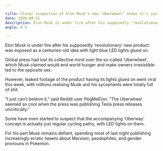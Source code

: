```yaml
---

title: Closer inspection of Elon Musk’s new ‘Uberwheel’ shows it’s just a unicycle with LED lights on it
date: 2020-08-21
description: Elon Musk is under fire after his supposedly ‘revolutionary’ new product was exposed as a centuries-old idea with light blue LED lights glued on.
angle: 0.4

---
```


Elon Musk is under fire after his supposedly ‘revolutionary’ new product was exposed as a centuries-old idea with light blue LED lights glued on.

Global press had lost its collective mind over the so-called ‘Uberwheel’, which Musk claimed would end world hunger and make owners irresistible led to the opposite sex.

However, leaked footage of the product having its lights glued on went viral this week, with millions realising Musk and his sycophants were totally full of shit.

“I just can’t believe it,” said Reddit user PegMeElon. “The Uberwheel seemed so cool when the press was publishing Tesla press releases uncritically.”

Some have even started to suspect that the accompanying ‘Uberway’ concept is actually just regular cycling paths, with LED lights on them.

For his part Musk remains defiant, spending most of last night publishing increasingly erratic tweets about Marxism, peodophiles, and gender pronouns in Pokemon.